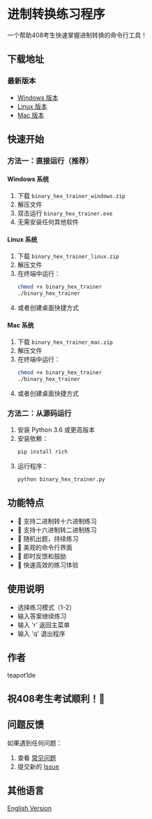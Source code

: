 # 进制转换练习程序

一个帮助408考生快速掌握进制转换的命令行工具！

## 下载地址

### 最新版本
- [Windows 版本](https://github.com/ywh555hhh/binary-hex-trainer/releases/latest/download/binary_hex_trainer_windows.zip)
- [Linux 版本](https://github.com/ywh555hhh/binary-hex-trainer/releases/latest/download/binary_hex_trainer_linux.zip)
- [Mac 版本](https://github.com/ywh555hhh/binary-hex-trainer/releases/latest/download/binary_hex_trainer_mac.zip)

## 快速开始

### 方法一：直接运行（推荐）

#### Windows 系统
1. 下载 `binary_hex_trainer_windows.zip`
2. 解压文件
3. 双击运行 `binary_hex_trainer.exe`
4. 无需安装任何其他软件

#### Linux 系统
1. 下载 `binary_hex_trainer_linux.zip`
2. 解压文件
3. 在终端中运行：
   ```bash
   chmod +x binary_hex_trainer
   ./binary_hex_trainer
   ```
4. 或者创建桌面快捷方式

#### Mac 系统
1. 下载 `binary_hex_trainer_mac.zip`
2. 解压文件
3. 在终端中运行：
   ```bash
   chmod +x binary_hex_trainer
   ./binary_hex_trainer
   ```
4. 或者创建桌面快捷方式

### 方法二：从源码运行
1. 安装 Python 3.6 或更高版本
2. 安装依赖：
   ```bash
   pip install rich
   ```
3. 运行程序：
   ```bash
   python binary_hex_trainer.py
   ```

## 功能特点
- 🎯 支持二进制转十六进制练习
- 🔄 支持十六进制转二进制练习
- 💫 随机出题，持续练习
- 🎨 美观的命令行界面
- 📝 即时反馈和鼓励
- 🚀 快速高效的练习体验

## 使用说明
- 选择练习模式（1-2）
- 输入答案继续练习
- 输入 'r' 返回主菜单
- 输入 'q' 退出程序

## 作者
teapot1de

## 祝408考生考试顺利！🎉

## 问题反馈
如果遇到任何问题：
1. 查看 [常见问题](https://github.com/ywh555hhh/binary-hex-trainer/issues)
2. 提交新的 [Issue](https://github.com/ywh555hhh/binary-hex-trainer/issues/new)

## 其他语言
[English Version](README.md) 